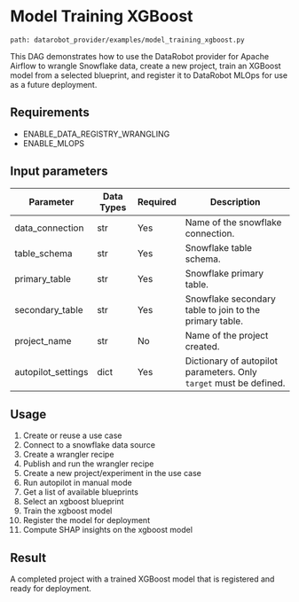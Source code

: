 # Model Training XGBoost
`path: datarobot_provider/examples/model_training_xgboost.py`

This DAG demonstrates how to use the DataRobot provider for Apache Airflow to wrangle Snowflake data,
create a new project, train an XGBoost model from a selected blueprint, and register it to DataRobot MLOps
for use as a future deployment.

## Requirements

* ENABLE_DATA_REGISTRY_WRANGLING
* ENABLE_MLOPS

## Input parameters

| Parameter | Data Types | Required | Description                                                        |
|-----------|------------|----------|--------------------------------------------------------------------|
| data_connection | str        | Yes      | Name of the snowflake connection.                                  |
| table_schema | str        | Yes      | Snowflake table schema.                                            |
| primary_table | str        | Yes      | Snowflake primary table.                                           |
| secondary_table | str        | Yes      | Snowflake secondary table to join to the primary table.            |
| project_name | str        | No       | Name of the project created.                                       |
| autopilot_settings | dict       | Yes      | Dictionary of autopilot parameters. Only `target` must be defined. |

## Usage

1. Create or reuse a use case
2. Connect to a snowflake data source
3. Create a wrangler recipe
4. Publish and run the wrangler recipe
5. Create a new project/experiment in the use case
6. Run autopilot in manual mode
7. Get a list of available blueprints
8. Select an xgboost blueprint
9. Train the xgboost model
10. Register the model for deployment
11. Compute SHAP insights on the xgboost model

## Result

A completed project with a trained XGBoost model that is registered and ready for deployment.
